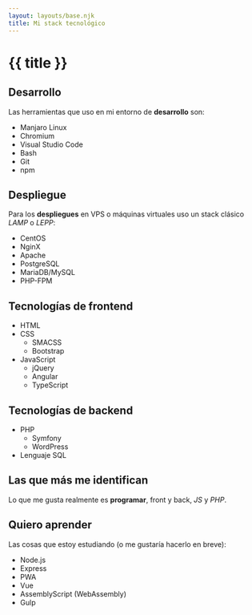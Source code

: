 ```yaml
---
layout: layouts/base.njk
title: Mi stack tecnológico
---
```


# {{ title }}

## Desarrollo

Las herramientas que uso en mi entorno de **desarrollo** son:

- Manjaro Linux
- Chromium
- Visual Studio Code
- Bash
- Git
- npm

## Despliegue

Para los **despliegues** en VPS o máquinas virtuales uso un stack clásico *LAMP* o *LEPP*:

- CentOS
- NginX
- Apache
- PostgreSQL
- MariaDB/MySQL
- PHP-FPM

## Tecnologías de frontend

- HTML
- CSS
  - SMACSS
  - Bootstrap
- JavaScript
  - jQuery
  - Angular
  - TypeScript

## Tecnologías de backend

- PHP
  - Symfony
  - WordPress
- Lenguaje SQL

## Las que más me identifican

Lo que me gusta realmente es **programar**, front y back, *JS* y *PHP*.

## Quiero aprender

Las cosas que estoy estudiando (o me gustaría hacerlo en breve):

- Node.js
- Express
- PWA
- Vue
- AssemblyScript (WebAssembly)
- Gulp
